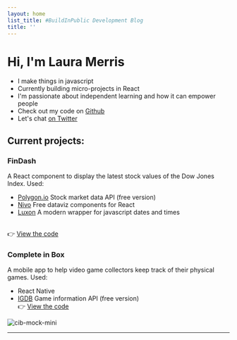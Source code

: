 ```yaml
---
layout: home
list_title: #BuildInPublic Development Blog
title: ''
---
```

# Hi, I'm Laura Merris

- I make things in javascript  
- Currently building micro-projects in React  
- I'm passionate about independent learning and how it can empower people  
- Check out my code on [Github](https://github.com/LauraMerris)  
- Let's chat [on Twitter](https://twitter.com/lauramerris)  

## Current projects: 

### FinDash
A React component to display the latest stock values of the Dow Jones Index.
Used:
- [Polygon.io](https://polygon.io) Stock market data API (free version)
- [Nivo](https://nivo.rocks) Free dataviz components for React
- [Luxon](https://github.com/moment/luxon/) A modern wrapper for javascript dates and times 

<br>👉 [View the code](https://github.com/LauraMerris/dji)

### Complete in Box
A mobile app to help video game collectors keep track of their physical games.
Used:
- React Native
- [IGDB](https://m.igdb.com/api) Game information API (free version)
<br>👉 [View the code](https://github.com/LauraMerris/cib)

![cib-mock-mini](https://user-images.githubusercontent.com/7448403/147874331-8282c839-0c74-4aab-b144-e2466fd0ab14.jpg)

---
